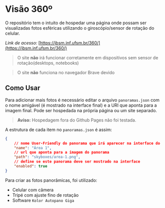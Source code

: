 # Visão 360º

O repositório tem o intuito de hospedar uma página onde possam
ser visualizadas fotos esféricas utilizando o giroscópio/sensor de rotação do celular.

*Link de acesso:* [https://jbsm.inf.ufsm.br/360/](https://jbsm.inf.ufsm.br/360/)

> O site **não** irá funcionar corretamente em dispositivos sem sensor de rotação(desktops, notebooks)

> O site **não** funciona no navegador Brave devido

## Como Usar

Para adicionar mais fotos é necessário editar o arquivo `panoramas.json` com o nome amigável (é mostrado na interface final) e a URI que aponta para a imagem final. Pode ser hospedada na própria página ou um site separado.

> **Aviso:** Hospedagem fora do Github Pages não foi testada.

A estrutura de cada item no `panoramas.json` é assim:
```json
{
    // nome User-Friendly do panorama que irá aparecer na interface do usuário
    "name": "Área 1", 
    // url que aponta para a imagem do panorama
    "path": "skyboxes/area-1.png", 
    // define se este panorama deve ser mostrado na interface
    "enabled": true 
}
```

Para criar as fotos panorâmicas, foi utilizado:
* Celular com câmera
* Tripé com ajuste fino de rotação
* Software `Kolor Autopano Giga`

